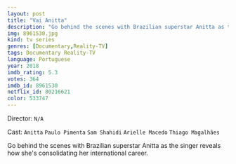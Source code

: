 ```yaml
---
layout: post
title: "Vai Anitta"
description: "Go behind the scenes with Brazilian superstar Anitta as the singer reveals how she's consolidating her international career..."
img: 8961530.jpg
kind: tv series
genres: [Documentary,Reality-TV]
tags: Documentary Reality-TV 
language: Portuguese
year: 2018
imdb_rating: 5.3
votes: 364
imdb_id: 8961530
netflix_id: 80216621
color: 533747
---
```

Director: `N/A`  

Cast: `Anitta` `Paulo Pimenta` `Sam Shahidi` `Arielle Macedo` `Thiago Magalhães` 

Go behind the scenes with Brazilian superstar Anitta as the singer reveals how she's consolidating her international career.